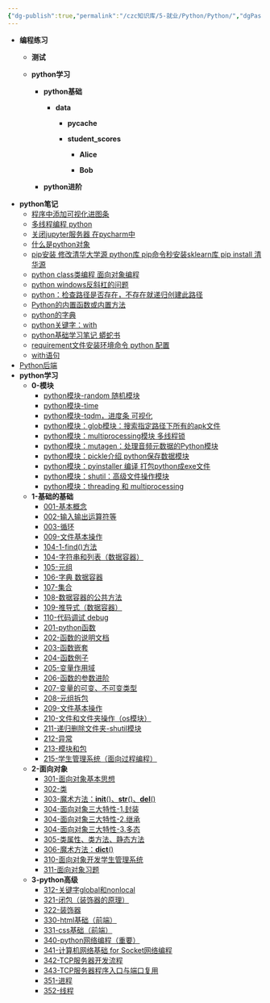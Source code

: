 ```yaml
---
{"dg-publish":true,"permalink":"/czc知识库/5-就业/Python/Python/","dgPassFrontmatter":true,"created":"2024-12-08T17:01:43.235+08:00","updated":"2024-12-08T17:15:40.409+08:00"}
---
```




- **编程练习**
	- **测试**

	- **python学习**
		- **python基础**
			- **data**
				- **__pycache__**

				- **student_scores**
					- **Alice**

					- **Bob**

		- **python进阶**
- **python笔记**
	- [程序中添加可视化进图条](./python%E7%AC%94%E8%AE%B0/%E7%A8%8B%E5%BA%8F%E4%B8%AD%E6%B7%BB%E5%8A%A0%E5%8F%AF%E8%A7%86%E5%8C%96%E8%BF%9B%E5%9B%BE%E6%9D%A1.md)
	- [多线程编程 python](./python%E7%AC%94%E8%AE%B0/%E5%A4%9A%E7%BA%BF%E7%A8%8B%E7%BC%96%E7%A8%8B%20python.md)
	- [关闭jupyter服务器 在pycharm中](./python%E7%AC%94%E8%AE%B0/%E5%85%B3%E9%97%ADjupyter%E6%9C%8D%E5%8A%A1%E5%99%A8%20%E5%9C%A8pycharm%E4%B8%AD.md)
	- [什么是python对象](./python%E7%AC%94%E8%AE%B0/%E4%BB%80%E4%B9%88%E6%98%AFpython%E5%AF%B9%E8%B1%A1.md)
	- [pip安装 修改清华大学源 python库 pip命令秒安装sklearn库 pip install 清华源](./python%E7%AC%94%E8%AE%B0/pip%E5%AE%89%E8%A3%85%20%E4%BF%AE%E6%94%B9%E6%B8%85%E5%8D%8E%E5%A4%A7%E5%AD%A6%E6%BA%90%20python%E5%BA%93%20pip%E5%91%BD%E4%BB%A4%E7%A7%92%E5%AE%89%E8%A3%85sklearn%E5%BA%93%20pip%20install%20%E6%B8%85%E5%8D%8E%E6%BA%90.md)
	- [python class类编程 面向对象编程](./python%E7%AC%94%E8%AE%B0/python%20class%E7%B1%BB%E7%BC%96%E7%A8%8B%20%E9%9D%A2%E5%90%91%E5%AF%B9%E8%B1%A1%E7%BC%96%E7%A8%8B.md)
	- [python windows反斜杠的问题](./python%E7%AC%94%E8%AE%B0/python%20windows%E5%8F%8D%E6%96%9C%E6%9D%A0%E7%9A%84%E9%97%AE%E9%A2%98.md)
	- [python：检查路径是否存在，不存在就递归创建此路径](./python%E7%AC%94%E8%AE%B0/python%EF%BC%9A%E6%A3%80%E6%9F%A5%E8%B7%AF%E5%BE%84%E6%98%AF%E5%90%A6%E5%AD%98%E5%9C%A8%EF%BC%8C%E4%B8%8D%E5%AD%98%E5%9C%A8%E5%B0%B1%E9%80%92%E5%BD%92%E5%88%9B%E5%BB%BA%E6%AD%A4%E8%B7%AF%E5%BE%84.md)
	- [Python的内置函数或内置方法](./python%E7%AC%94%E8%AE%B0/Python%E7%9A%84%E5%86%85%E7%BD%AE%E5%87%BD%E6%95%B0%E6%88%96%E5%86%85%E7%BD%AE%E6%96%B9%E6%B3%95.md)
	- [python的字典](./python%E7%AC%94%E8%AE%B0/python%E7%9A%84%E5%AD%97%E5%85%B8.md)
	- [python关键字：with](./python%E7%AC%94%E8%AE%B0/python%E5%85%B3%E9%94%AE%E5%AD%97%EF%BC%9Awith.md)
	- [python基础学习笔记 蟒蛇书](./python%E7%AC%94%E8%AE%B0/python%E5%9F%BA%E7%A1%80%E5%AD%A6%E4%B9%A0%E7%AC%94%E8%AE%B0%20%E8%9F%92%E8%9B%87%E4%B9%A6.md)
	- [requirement文件安装环境命令 python 配置](./python%E7%AC%94%E8%AE%B0/requirement%E6%96%87%E4%BB%B6%E5%AE%89%E8%A3%85%E7%8E%AF%E5%A2%83%E5%91%BD%E4%BB%A4%20python%20%E9%85%8D%E7%BD%AE.md)
	- [with语句](./python%E7%AC%94%E8%AE%B0/with%E8%AF%AD%E5%8F%A5.md)
- [Python后端](./Python%E5%90%8E%E7%AB%AF.md)
- **python学习**
	- **0-模块**
		- [python模块-random 随机模块](./python%E5%AD%A6%E4%B9%A0/0-%E6%A8%A1%E5%9D%97/python%E6%A8%A1%E5%9D%97-random%20%E9%9A%8F%E6%9C%BA%E6%A8%A1%E5%9D%97.md)
		- [python模块-time](./python%E5%AD%A6%E4%B9%A0/0-%E6%A8%A1%E5%9D%97/python%E6%A8%A1%E5%9D%97-time.md)
		- [python模块-tqdm，进度条 可视化](./python%E5%AD%A6%E4%B9%A0/0-%E6%A8%A1%E5%9D%97/python%E6%A8%A1%E5%9D%97-tqdm%EF%BC%8C%E8%BF%9B%E5%BA%A6%E6%9D%A1%20%E5%8F%AF%E8%A7%86%E5%8C%96.md)
		- [python模块：glob模块：搜索指定路径下所有的apk文件](./python%E5%AD%A6%E4%B9%A0/0-%E6%A8%A1%E5%9D%97/python%E6%A8%A1%E5%9D%97%EF%BC%9Aglob%E6%A8%A1%E5%9D%97%EF%BC%9A%E6%90%9C%E7%B4%A2%E6%8C%87%E5%AE%9A%E8%B7%AF%E5%BE%84%E4%B8%8B%E6%89%80%E6%9C%89%E7%9A%84apk%E6%96%87%E4%BB%B6.md)
		- [python模块：multiprocessing模块  多线程锁](./python%E5%AD%A6%E4%B9%A0/0-%E6%A8%A1%E5%9D%97/python%E6%A8%A1%E5%9D%97%EF%BC%9Amultiprocessing%E6%A8%A1%E5%9D%97%20%20%E5%A4%9A%E7%BA%BF%E7%A8%8B%E9%94%81.md)
		- [python模块：mutagen：处理音频元数据的Python模块](./python%E5%AD%A6%E4%B9%A0/0-%E6%A8%A1%E5%9D%97/python%E6%A8%A1%E5%9D%97%EF%BC%9Amutagen%EF%BC%9A%E5%A4%84%E7%90%86%E9%9F%B3%E9%A2%91%E5%85%83%E6%95%B0%E6%8D%AE%E7%9A%84Python%E6%A8%A1%E5%9D%97.md)
		- [python模块：pickle介绍 python保存数据模块](./python%E5%AD%A6%E4%B9%A0/0-%E6%A8%A1%E5%9D%97/python%E6%A8%A1%E5%9D%97%EF%BC%9Apickle%E4%BB%8B%E7%BB%8D%20python%E4%BF%9D%E5%AD%98%E6%95%B0%E6%8D%AE%E6%A8%A1%E5%9D%97.md)
		- [python模块：pyinstaller 编译 打包python成exe文件](./python%E5%AD%A6%E4%B9%A0/0-%E6%A8%A1%E5%9D%97/python%E6%A8%A1%E5%9D%97%EF%BC%9Apyinstaller%20%E7%BC%96%E8%AF%91%20%E6%89%93%E5%8C%85python%E6%88%90exe%E6%96%87%E4%BB%B6.md)
		- [python模块：shutil：高级文件操作模块](./python%E5%AD%A6%E4%B9%A0/0-%E6%A8%A1%E5%9D%97/python%E6%A8%A1%E5%9D%97%EF%BC%9Ashutil%EF%BC%9A%E9%AB%98%E7%BA%A7%E6%96%87%E4%BB%B6%E6%93%8D%E4%BD%9C%E6%A8%A1%E5%9D%97.md)
		- [python模块：threading 和 multiprocessing](./python%E5%AD%A6%E4%B9%A0/0-%E6%A8%A1%E5%9D%97/python%E6%A8%A1%E5%9D%97%EF%BC%9Athreading%20%E5%92%8C%20multiprocessing.md)
	- **1-基础的基础**
		- [001-基本概念](./python%E5%AD%A6%E4%B9%A0/1-%E5%9F%BA%E7%A1%80%E7%9A%84%E5%9F%BA%E7%A1%80/001-%E5%9F%BA%E6%9C%AC%E6%A6%82%E5%BF%B5.md)
		- [002-输入输出运算符等](./python%E5%AD%A6%E4%B9%A0/1-%E5%9F%BA%E7%A1%80%E7%9A%84%E5%9F%BA%E7%A1%80/002-%E8%BE%93%E5%85%A5%E8%BE%93%E5%87%BA%E8%BF%90%E7%AE%97%E7%AC%A6%E7%AD%89.md)
		- [003-循环](./python%E5%AD%A6%E4%B9%A0/1-%E5%9F%BA%E7%A1%80%E7%9A%84%E5%9F%BA%E7%A1%80/003-%E5%BE%AA%E7%8E%AF.md)
		- [009-文件基本操作](./python%E5%AD%A6%E4%B9%A0/1-%E5%9F%BA%E7%A1%80%E7%9A%84%E5%9F%BA%E7%A1%80/009-%E6%96%87%E4%BB%B6%E5%9F%BA%E6%9C%AC%E6%93%8D%E4%BD%9C.md)
		- [104-1-find()方法](./python%E5%AD%A6%E4%B9%A0/1-%E5%9F%BA%E7%A1%80%E7%9A%84%E5%9F%BA%E7%A1%80/104-1-find()%E6%96%B9%E6%B3%95.md)
		- [104-字符串和列表（数据容器）](./python%E5%AD%A6%E4%B9%A0/1-%E5%9F%BA%E7%A1%80%E7%9A%84%E5%9F%BA%E7%A1%80/104-%E5%AD%97%E7%AC%A6%E4%B8%B2%E5%92%8C%E5%88%97%E8%A1%A8%EF%BC%88%E6%95%B0%E6%8D%AE%E5%AE%B9%E5%99%A8%EF%BC%89.md)
		- [105-元组](./python%E5%AD%A6%E4%B9%A0/1-%E5%9F%BA%E7%A1%80%E7%9A%84%E5%9F%BA%E7%A1%80/105-%E5%85%83%E7%BB%84.md)
		- [106-字典 数据容器](./python%E5%AD%A6%E4%B9%A0/1-%E5%9F%BA%E7%A1%80%E7%9A%84%E5%9F%BA%E7%A1%80/106-%E5%AD%97%E5%85%B8%20%E6%95%B0%E6%8D%AE%E5%AE%B9%E5%99%A8.md)
		- [107-集合](./python%E5%AD%A6%E4%B9%A0/1-%E5%9F%BA%E7%A1%80%E7%9A%84%E5%9F%BA%E7%A1%80/107-%E9%9B%86%E5%90%88.md)
		- [108-数据容器的公共方法](./python%E5%AD%A6%E4%B9%A0/1-%E5%9F%BA%E7%A1%80%E7%9A%84%E5%9F%BA%E7%A1%80/108-%E6%95%B0%E6%8D%AE%E5%AE%B9%E5%99%A8%E7%9A%84%E5%85%AC%E5%85%B1%E6%96%B9%E6%B3%95.md)
		- [109-推导式（数据容器）](./python%E5%AD%A6%E4%B9%A0/1-%E5%9F%BA%E7%A1%80%E7%9A%84%E5%9F%BA%E7%A1%80/109-%E6%8E%A8%E5%AF%BC%E5%BC%8F%EF%BC%88%E6%95%B0%E6%8D%AE%E5%AE%B9%E5%99%A8%EF%BC%89.md)
		- [110-代码调试 debug](./python%E5%AD%A6%E4%B9%A0/1-%E5%9F%BA%E7%A1%80%E7%9A%84%E5%9F%BA%E7%A1%80/110-%E4%BB%A3%E7%A0%81%E8%B0%83%E8%AF%95%20debug.md)
		- [201-python函数](./python%E5%AD%A6%E4%B9%A0/1-%E5%9F%BA%E7%A1%80%E7%9A%84%E5%9F%BA%E7%A1%80/201-python%E5%87%BD%E6%95%B0.md)
		- [202-函数的说明文档](./python%E5%AD%A6%E4%B9%A0/1-%E5%9F%BA%E7%A1%80%E7%9A%84%E5%9F%BA%E7%A1%80/202-%E5%87%BD%E6%95%B0%E7%9A%84%E8%AF%B4%E6%98%8E%E6%96%87%E6%A1%A3.md)
		- [203-函数嵌套](./python%E5%AD%A6%E4%B9%A0/1-%E5%9F%BA%E7%A1%80%E7%9A%84%E5%9F%BA%E7%A1%80/203-%E5%87%BD%E6%95%B0%E5%B5%8C%E5%A5%97.md)
		- [204-函数例子](./python%E5%AD%A6%E4%B9%A0/1-%E5%9F%BA%E7%A1%80%E7%9A%84%E5%9F%BA%E7%A1%80/204-%E5%87%BD%E6%95%B0%E4%BE%8B%E5%AD%90.md)
		- [205-变量作用域](./python%E5%AD%A6%E4%B9%A0/1-%E5%9F%BA%E7%A1%80%E7%9A%84%E5%9F%BA%E7%A1%80/205-%E5%8F%98%E9%87%8F%E4%BD%9C%E7%94%A8%E5%9F%9F.md)
		- [206-函数的参数进阶](./python%E5%AD%A6%E4%B9%A0/1-%E5%9F%BA%E7%A1%80%E7%9A%84%E5%9F%BA%E7%A1%80/206-%E5%87%BD%E6%95%B0%E7%9A%84%E5%8F%82%E6%95%B0%E8%BF%9B%E9%98%B6.md)
		- [207-变量的可变、不可变类型](./python%E5%AD%A6%E4%B9%A0/1-%E5%9F%BA%E7%A1%80%E7%9A%84%E5%9F%BA%E7%A1%80/207-%E5%8F%98%E9%87%8F%E7%9A%84%E5%8F%AF%E5%8F%98%E3%80%81%E4%B8%8D%E5%8F%AF%E5%8F%98%E7%B1%BB%E5%9E%8B.md)
		- [208-元组拆包](./python%E5%AD%A6%E4%B9%A0/1-%E5%9F%BA%E7%A1%80%E7%9A%84%E5%9F%BA%E7%A1%80/208-%E5%85%83%E7%BB%84%E6%8B%86%E5%8C%85.md)
		- [209-文件基本操作](./python%E5%AD%A6%E4%B9%A0/1-%E5%9F%BA%E7%A1%80%E7%9A%84%E5%9F%BA%E7%A1%80/209-%E6%96%87%E4%BB%B6%E5%9F%BA%E6%9C%AC%E6%93%8D%E4%BD%9C.md)
		- [210-文件和文件夹操作（os模块）](./python%E5%AD%A6%E4%B9%A0/1-%E5%9F%BA%E7%A1%80%E7%9A%84%E5%9F%BA%E7%A1%80/210-%E6%96%87%E4%BB%B6%E5%92%8C%E6%96%87%E4%BB%B6%E5%A4%B9%E6%93%8D%E4%BD%9C%EF%BC%88os%E6%A8%A1%E5%9D%97%EF%BC%89.md)
		- [211-递归删除文件夹-shutil模块](./python%E5%AD%A6%E4%B9%A0/1-%E5%9F%BA%E7%A1%80%E7%9A%84%E5%9F%BA%E7%A1%80/211-%E9%80%92%E5%BD%92%E5%88%A0%E9%99%A4%E6%96%87%E4%BB%B6%E5%A4%B9-shutil%E6%A8%A1%E5%9D%97.md)
		- [212-异常](./python%E5%AD%A6%E4%B9%A0/1-%E5%9F%BA%E7%A1%80%E7%9A%84%E5%9F%BA%E7%A1%80/212-%E5%BC%82%E5%B8%B8.md)
		- [213-模块和包](./python%E5%AD%A6%E4%B9%A0/1-%E5%9F%BA%E7%A1%80%E7%9A%84%E5%9F%BA%E7%A1%80/213-%E6%A8%A1%E5%9D%97%E5%92%8C%E5%8C%85.md)
		- [215-学生管理系统（面向过程编程）](./python%E5%AD%A6%E4%B9%A0/1-%E5%9F%BA%E7%A1%80%E7%9A%84%E5%9F%BA%E7%A1%80/215-%E5%AD%A6%E7%94%9F%E7%AE%A1%E7%90%86%E7%B3%BB%E7%BB%9F%EF%BC%88%E9%9D%A2%E5%90%91%E8%BF%87%E7%A8%8B%E7%BC%96%E7%A8%8B%EF%BC%89.md)
	- **2-面向对象**
		- [301-面向对象基本思想](./python%E5%AD%A6%E4%B9%A0/2-%E9%9D%A2%E5%90%91%E5%AF%B9%E8%B1%A1/301-%E9%9D%A2%E5%90%91%E5%AF%B9%E8%B1%A1%E5%9F%BA%E6%9C%AC%E6%80%9D%E6%83%B3.md)
		- [302-类](./python%E5%AD%A6%E4%B9%A0/2-%E9%9D%A2%E5%90%91%E5%AF%B9%E8%B1%A1/302-%E7%B1%BB.md)
		- [303-魔术方法：__init__()、__str__()、__del__()](./python%E5%AD%A6%E4%B9%A0/2-%E9%9D%A2%E5%90%91%E5%AF%B9%E8%B1%A1/303-%E9%AD%94%E6%9C%AF%E6%96%B9%E6%B3%95%EF%BC%9A__init__()%E3%80%81__str__()%E3%80%81__del__().md)
		- [304-面向对象三大特性-1.封装](./python%E5%AD%A6%E4%B9%A0/2-%E9%9D%A2%E5%90%91%E5%AF%B9%E8%B1%A1/304-%E9%9D%A2%E5%90%91%E5%AF%B9%E8%B1%A1%E4%B8%89%E5%A4%A7%E7%89%B9%E6%80%A7-1.%E5%B0%81%E8%A3%85.md)
		- [304-面向对象三大特性-2.继承](./python%E5%AD%A6%E4%B9%A0/2-%E9%9D%A2%E5%90%91%E5%AF%B9%E8%B1%A1/304-%E9%9D%A2%E5%90%91%E5%AF%B9%E8%B1%A1%E4%B8%89%E5%A4%A7%E7%89%B9%E6%80%A7-2.%E7%BB%A7%E6%89%BF.md)
		- [304-面向对象三大特性-3.多态](./python%E5%AD%A6%E4%B9%A0/2-%E9%9D%A2%E5%90%91%E5%AF%B9%E8%B1%A1/304-%E9%9D%A2%E5%90%91%E5%AF%B9%E8%B1%A1%E4%B8%89%E5%A4%A7%E7%89%B9%E6%80%A7-3.%E5%A4%9A%E6%80%81.md)
		- [305-类属性、类方法、静态方法](./python%E5%AD%A6%E4%B9%A0/2-%E9%9D%A2%E5%90%91%E5%AF%B9%E8%B1%A1/305-%E7%B1%BB%E5%B1%9E%E6%80%A7%E3%80%81%E7%B1%BB%E6%96%B9%E6%B3%95%E3%80%81%E9%9D%99%E6%80%81%E6%96%B9%E6%B3%95.md)
		- [306-魔术方法：__dict__()](./python%E5%AD%A6%E4%B9%A0/2-%E9%9D%A2%E5%90%91%E5%AF%B9%E8%B1%A1/306-%E9%AD%94%E6%9C%AF%E6%96%B9%E6%B3%95%EF%BC%9A__dict__().md)
		- [310-面向对象开发学生管理系统](./python%E5%AD%A6%E4%B9%A0/2-%E9%9D%A2%E5%90%91%E5%AF%B9%E8%B1%A1/310-%E9%9D%A2%E5%90%91%E5%AF%B9%E8%B1%A1%E5%BC%80%E5%8F%91%E5%AD%A6%E7%94%9F%E7%AE%A1%E7%90%86%E7%B3%BB%E7%BB%9F.md)
		- [311-面向对象习题](./python%E5%AD%A6%E4%B9%A0/2-%E9%9D%A2%E5%90%91%E5%AF%B9%E8%B1%A1/311-%E9%9D%A2%E5%90%91%E5%AF%B9%E8%B1%A1%E4%B9%A0%E9%A2%98.md)
	- **3-python高级**
		- [312-关键字global和nonlocal](./python%E5%AD%A6%E4%B9%A0/3-python%E9%AB%98%E7%BA%A7/312-%E5%85%B3%E9%94%AE%E5%AD%97global%E5%92%8Cnonlocal.md)
		- [321-闭包（装饰器的原理）](./python%E5%AD%A6%E4%B9%A0/3-python%E9%AB%98%E7%BA%A7/321-%E9%97%AD%E5%8C%85%EF%BC%88%E8%A3%85%E9%A5%B0%E5%99%A8%E7%9A%84%E5%8E%9F%E7%90%86%EF%BC%89.md)
		- [322-装饰器](./python%E5%AD%A6%E4%B9%A0/3-python%E9%AB%98%E7%BA%A7/322-%E8%A3%85%E9%A5%B0%E5%99%A8.md)
		- [330-html基础（前端）](./python%E5%AD%A6%E4%B9%A0/3-python%E9%AB%98%E7%BA%A7/330-html%E5%9F%BA%E7%A1%80%EF%BC%88%E5%89%8D%E7%AB%AF%EF%BC%89.md)
		- [331-css基础（前端）](./python%E5%AD%A6%E4%B9%A0/3-python%E9%AB%98%E7%BA%A7/331-css%E5%9F%BA%E7%A1%80%EF%BC%88%E5%89%8D%E7%AB%AF%EF%BC%89.md)
		- [340-python网络编程（重要）](./python%E5%AD%A6%E4%B9%A0/3-python%E9%AB%98%E7%BA%A7/340-python%E7%BD%91%E7%BB%9C%E7%BC%96%E7%A8%8B%EF%BC%88%E9%87%8D%E8%A6%81%EF%BC%89.md)
		- [341-计算机网络基础 for Socket网络编程](./python%E5%AD%A6%E4%B9%A0/3-python%E9%AB%98%E7%BA%A7/341-%E8%AE%A1%E7%AE%97%E6%9C%BA%E7%BD%91%E7%BB%9C%E5%9F%BA%E7%A1%80%20for%20Socket%E7%BD%91%E7%BB%9C%E7%BC%96%E7%A8%8B.md)
		- [342-TCP服务器开发流程](./python%E5%AD%A6%E4%B9%A0/3-python%E9%AB%98%E7%BA%A7/342-TCP%E6%9C%8D%E5%8A%A1%E5%99%A8%E5%BC%80%E5%8F%91%E6%B5%81%E7%A8%8B.md)
		- [343-TCP服务器程序入口与端口复用](./python%E5%AD%A6%E4%B9%A0/3-python%E9%AB%98%E7%BA%A7/343-TCP%E6%9C%8D%E5%8A%A1%E5%99%A8%E7%A8%8B%E5%BA%8F%E5%85%A5%E5%8F%A3%E4%B8%8E%E7%AB%AF%E5%8F%A3%E5%A4%8D%E7%94%A8.md)
		- [351-进程](./python%E5%AD%A6%E4%B9%A0/3-python%E9%AB%98%E7%BA%A7/351-%E8%BF%9B%E7%A8%8B.md)
		- [352-线程](./python%E5%AD%A6%E4%B9%A0/3-python%E9%AB%98%E7%BA%A7/352-%E7%BA%BF%E7%A8%8B.md)


